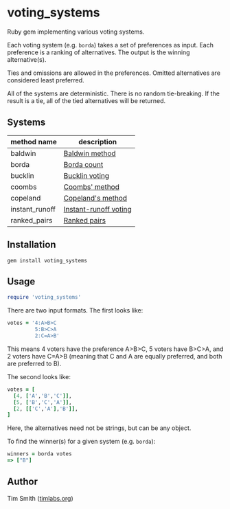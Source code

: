 # voting_systems

Ruby gem implementing various voting systems.

Each voting system (e.g. `borda`) takes a set of preferences as input.  Each preference is a ranking of alternatives.  The output is the winning alternative(s).

Ties and omissions are allowed in the preferences.  Omitted alternatives are considered least preferred.

All of the systems are deterministic.  There is no random tie-breaking.  If the result is a tie, all of the tied alternatives will be returned.

## Systems

method name    | description
---            | ---
baldwin        | [Baldwin method](https://en.wikipedia.org/wiki/Nanson%27s_method#Baldwin_method)
borda          | [Borda count](https://en.wikipedia.org/wiki/Borda_count)
bucklin        | [Bucklin voting](https://en.wikipedia.org/wiki/Bucklin_voting)
coombs         | [Coombs' method](https://en.wikipedia.org/wiki/Coombs%27_method)
copeland       | [Copeland's method](https://en.wikipedia.org/wiki/Copeland%27s_method)
instant_runoff | [Instant-runoff voting](https://en.wikipedia.org/wiki/Instant-runoff_voting)
ranked_pairs   | [Ranked pairs](https://en.wikipedia.org/wiki/Ranked_pairs)

## Installation

```
gem install voting_systems
```

## Usage

```ruby
require 'voting_systems'
```

There are two input formats.  The first looks like:

```ruby
votes = '4:A>B>C
         5:B>C>A
         2:C=A>B'
```

This means 4 voters have the preference A>B>C, 5 voters have B>C>A, and 2 voters have C=A>B (meaning that C and A are equally preferred, and both are preferred to B).

The second looks like:

```ruby
votes = [
  [4, ['A','B','C']],
  [5, ['B','C','A']],
  [2, [['C','A'],'B']],
]
```

Here, the alternatives need not be strings, but can be any object.

To find the winner(s) for a given system (e.g. `borda`):

```ruby
winners = borda votes
=> ["B"]
```

## Author

Tim Smith ([timlabs.org](http://timlabs.org))
